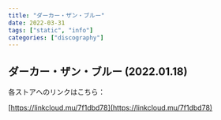 ```yaml
---
title: "ダーカー・ザン・ブルー"
date: 2022-03-31
tags: ["static", "info"]
categories: ["discography"]
---
```


## ダーカー・ザン・ブルー (2022.01.18)

各ストアへのリンクはこちら：

[https://linkcloud.mu/7f1dbd78](https://linkcloud.mu/7f1dbd78)

